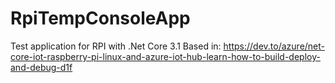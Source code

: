 # RpiTempConsoleApp
Test application for RPI with .Net Core 3.1
Based in: https://dev.to/azure/net-core-iot-raspberry-pi-linux-and-azure-iot-hub-learn-how-to-build-deploy-and-debug-d1f